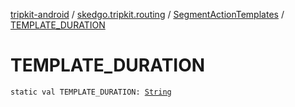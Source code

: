 [tripkit-android](../../index.md) / [skedgo.tripkit.routing](../index.md) / [SegmentActionTemplates](index.md) / [TEMPLATE_DURATION](./-t-e-m-p-l-a-t-e_-d-u-r-a-t-i-o-n.md)

# TEMPLATE_DURATION

`static val TEMPLATE_DURATION: `[`String`](https://kotlinlang.org/api/latest/jvm/stdlib/kotlin/-string/index.html)